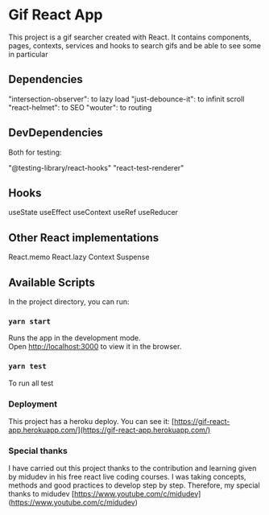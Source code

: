 # Gif React App

This project is a gif searcher created with React. It contains components, pages, contexts, services and hooks to search gifs and be able to see some in particular

## Dependencies

"intersection-observer": to lazy load
"just-debounce-it": to infinit scroll
"react-helmet": to SEO
"wouter": to routing

## DevDependencies

Both for testing:

"@testing-library/react-hooks"
"react-test-renderer"

## Hooks

useState
useEffect
useContext
useRef
useReducer

## Other React implementations

React.memo
React.lazy
Context
Suspense

## Available Scripts

In the project directory, you can run:

### `yarn start`

Runs the app in the development mode.\
Open [http://localhost:3000](http://localhost:3000) to view it in the browser.

### `yarn test`

To run all test

### Deployment

This project has a heroku deploy. You can see it: [https://gif-react-app.herokuapp.com/](https://gif-react-app.herokuapp.com/)


### Special thanks

I have carried out this project thanks to the contribution and learning given by midudev in his free react live coding courses. I was taking concepts, methods and good practices to develop step by step. Therefore, my special thanks to midudev [https://www.youtube.com/c/midudev] (https://www.youtube.com/c/midudev)



